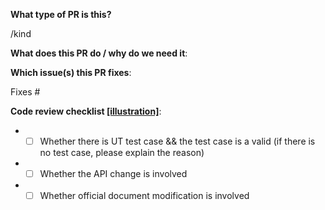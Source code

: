 <!--  Thanks for sending a pull request!  Here are some tips for you:

1) If this is your first time, please read our contributor guidelines: https://gitee.com/mindspore/mindspore/blob/master/CONTRIBUTING.md

2) If you want to contribute your code but don't know who will review and merge, please add label `mindspore-assistant` to the pull request, we will find and do it as soon as possible.
-->

**What type of PR is this?**
<!-- 
Choose one label from `bug`, `task`, `feature` and `refactor`, and replace `<label>` below the comment block. 

If this pr is not only bugfix/task/feature and also a refactor, you can append `/kind refactor` label after `/kind bug`, `/kind task` and `/kind feature`.
-->
/kind <label>


**What does this PR do / why do we need it**:


**Which issue(s) this PR fixes**:
<!-- 
*Automatically closes linked issue when PR is merged.
Usage: `Fixes #<issue number>`, or `Fixes (paste link of issue)`.
-->
Fixes #


**Code review checklist [[illustration]](https://gitee.com/mindspore/community/blob/master/security/code_review_checklist_mechanism.md)**:

+ - [ ] Whether there is UT test case && the test case is a valid (if there is no test case, please explain the reason)
+ - [ ] Whether the API change is involved
+ - [ ] Whether official document modification is involved

<!-- **Special notes for your reviewers**: -->
<!-- + - [ ] Whether it causes forward compatibility failure -->
<!-- + - [ ] Whether the dependent third-party library change is involved -->
